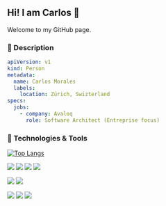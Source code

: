 ## Hi! I am Carlos 👋

Welcome to my GitHub page.

### 📖 Description

```yaml
apiVersion: v1
kind: Person
metadata:
  name: Carlos Morales
  labels:
    location: Zürich, Swizterland
specs:
  jobs:
    - company: Avaloq
      role: Software Architect (Entreprise focus)
```

### 🔧 Technologies & Tools

[![Top Langs](https://github-readme-stats.vercel.app/api/top-langs/?username=crlsmrls&layout=compact)](https://github.com/crlsmrls/github-readme-stats)

![](https://img.shields.io/badge/Code-TypeScript-blue?style=flat&logo=typescript&logoColor=white&color=6aa6f8)
![](https://img.shields.io/badge/Code-JavaScript-blue?style=flat&logo=javascript&logoColor=white&color=6aa6f8)
![](https://img.shields.io/badge/Code-Python-blue?style=flat&logo=python&logoColor=white&color=6aa6f8)
![](https://img.shields.io/badge/Code-Java-blue?style=flat&logo=openjdk&logoColor=white&color=6aa6f8)

![](https://img.shields.io/badge/Cloud-GCP-blue?style=flat&logo=googlecloud&logoColor=white&color=6aa6f8)
![](https://img.shields.io/badge/Cloud-AWS-blue?style=flat&logo=amazonaws&logoColor=white&color=6aa6f8)

![](https://img.shields.io/badge/Shell-Bash-blue?style=flat&logo=gnu-bash&logoColor=white&color=6aa6f8)
![](https://img.shields.io/badge/Tools-Docker-blue?style=flat&logo=docker&logoColor=white&color=6aa6f8)
![](https://img.shields.io/badge/Tools-Kubernetes-blue?style=flat&logo=kubernetes&logoColor=white&color=6aa6f8)
